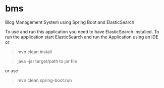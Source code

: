 # bms
Blog Management System using Spring Boot and ElasticSearch

To use and run this application you need to have ElasticSearch installed. To run the application start ElasticSearch 
and run the Application using an IDE or 


> mvn clean install


> java -jar target/path to jar file
  
or use 

> mvn clean spring-boot:run
